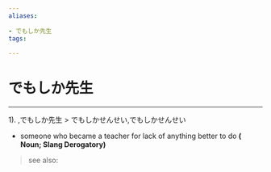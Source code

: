 ```yaml
---
aliases:
    
- でもしか先生
tags:
    
---
```


# でもしか先生
---
1).
,でもしか先生 > でもしかせんせい,でもしかせんせい

- someone who became a teacher for lack of anything better to do
**( Noun; Slang Derogatory)**
> see also: 
            